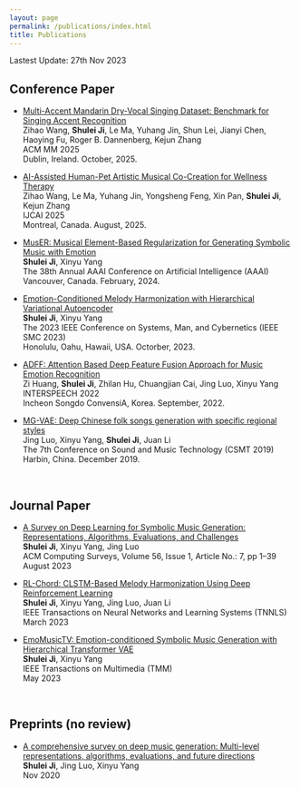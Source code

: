 ```yaml
---
layout: page
permalink: /publications/index.html
title: Publications
---
```


Lastest Update: 27th Nov 2023&nbsp;  
<!--[中文版本 (Chinese Version)](https://caihanlin.com/file/publications-zh/)-->

## Conference Paper
- [Multi-Accent Mandarin Dry-Vocal Singing Dataset: Benchmark for Singing Accent Recognition]()<br>Zihao Wang, **Shulei Ji**, Le Ma, Yuhang Jin, Shun Lei, Jianyi Chen, Haoying Fu, Roger B. Dannenberg, Kejun Zhang<br> ACM MM 2025<br> Dublin, Ireland. October, 2025.

- [AI-Assisted Human-Pet Artistic Musical Co-Creation for Wellness Therapy](https://www.ijcai.org/proceedings/2025/1135.pdf)<br>Zihao Wang, Le Ma, Yuhang Jin, Yongsheng Feng, Xin Pan, **Shulei Ji**, Kejun Zhang<br> IJCAI 2025<br> Montreal, Canada. August, 2025.

- [MusER: Musical Element-Based Regularization for Generating Symbolic Music with Emotion](https://arxiv.org/abs/2312.10307)<br>**Shulei Ji**, Xinyu Yang<br>The 38th Annual AAAI Conference on Artificial Intelligence (AAAI)<br> Vancouver, Canada. February, 2024.

- [Emotion-Conditioned Melody Harmonization with Hierarchical Variational Autoencoder](https://www.researchgate.net/publication/373902807_BLEGuard_Hybrid_Detection_Mechanism_for_Spoofing_Attacks_in_Bluetooth_Low_Energy_Networks_Student_Abstract)<br>**Shulei Ji**, Xinyu Yang<br>The 2023 IEEE Conference on Systems, Man, and Cybernetics (IEEE SMC 2023)<br> Honolulu, Oahu, Hawaii, USA. Octorber, 2023.

- [ADFF: Attention Based Deep Feature Fusion Approach for Music Emotion Recognition](https://www.isca-speech.org/archive/pdfs/interspeech_2022/huang22d_interspeech.pdf)<br>Zi Huang, **Shulei Ji**, Zhilan Hu, Chuangjian Cai, Jing Luo, Xinyu Yang<br>INTERSPEECH 2022<br>Incheon Songdo ConvensiA, Korea. September, 2022.

- [MG-VAE: Deep Chinese folk songs generation with specific regional styles](https://link.springer.com/chapter/10.1007/978-981-15-2756-2_8)<br>Jing Luo, Xinyu Yang, **Shulei Ji**, Juan Li<br>The 7th Conference on Sound and Music Technology (CSMT 2019)<br>Harbin, China. December 2019.

  <br>

## Journal Paper

- [A Survey on Deep Learning for Symbolic Music Generation: Representations, Algorithms, Evaluations, and Challenges](https://dl.acm.org/doi/abs/10.1145/3597493)<br>**Shulei Ji**, Xinyu Yang, Jing Luo<br>ACM Computing Surveys, Volume 56, Issue 1, Article No.: 7, pp 1–39<br>August 2023

- [RL-Chord: CLSTM-Based Melody Harmonization Using Deep Reinforcement Learning](https://ieeexplore.ieee.org/abstract/document/10063204)<br>**Shulei Ji**, Xinyu Yang, Jing Luo, Juan Li<br>IEEE Transactions on Neural Networks and Learning Systems (TNNLS)<br>March 2023

- [EmoMusicTV: Emotion-conditioned Symbolic Music Generation with Hierarchical Transformer VAE](https://ieeexplore.ieee.org/abstract/document/10124351)<br>**Shulei Ji**, Xinyu Yang<br>IEEE Transactions on Multimedia (TMM)<br>May 2023

  <br>

## Preprints (no review)

- [A comprehensive survey on deep music generation: Multi-level representations, algorithms, evaluations, and future directions](https://arxiv.org/abs/2011.06801)<br>**Shulei Ji**, Jing Luo, Xinyu Yang<br>Nov 2020

  <br>
